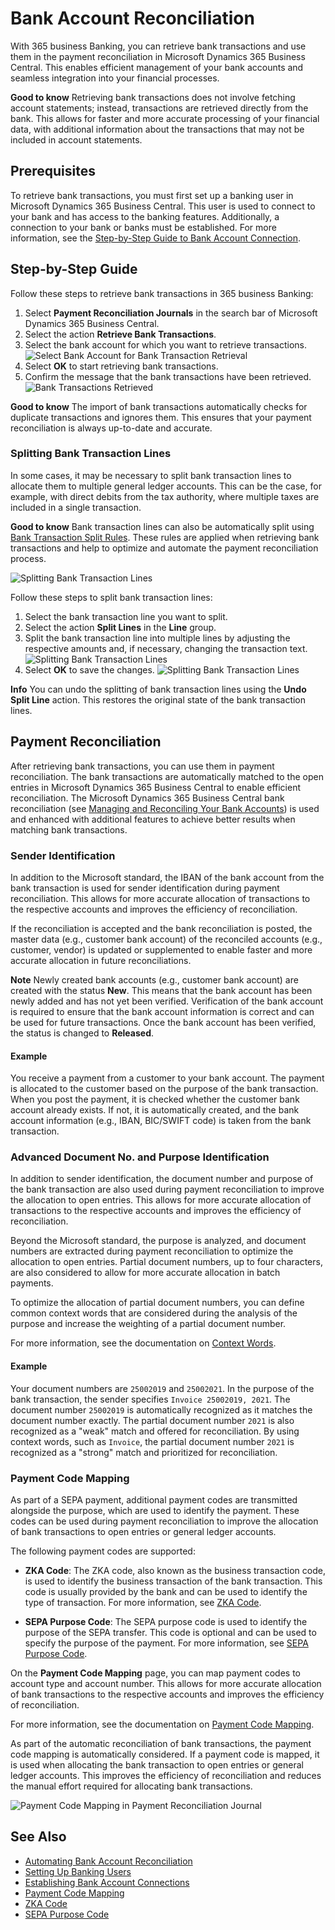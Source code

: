 # Bank Account Reconciliation

With 365 business Banking, you can retrieve bank transactions and use them in the payment reconciliation in Microsoft Dynamics 365 Business Central. This enables efficient management of your bank accounts and seamless integration into your financial processes.

<div class="alert alert-notice">
    <i class="fa-duotone fa-solid fa-lightbulb fa-xl"></i>
    <strong>Good to know</strong>
    Retrieving bank transactions does not involve fetching account statements; instead, transactions are retrieved directly from the bank. This allows for faster and more accurate processing of your financial data, with additional information about the transactions that may not be included in account statements.
</div>

## Prerequisites

To retrieve bank transactions, you must first set up a banking user in Microsoft Dynamics 365 Business Central. This user is used to connect to your bank and has access to the banking features. Additionally, a connection to your bank or banks must be established. For more information, see the [Step-by-Step Guide to Bank Account Connection](banking-connection.md).

## Step-by-Step Guide

Follow these steps to retrieve bank transactions in 365 business Banking:

1. Select **Payment Reconciliation Journals** in the search bar of Microsoft Dynamics 365 Business Central.
2. Select the action **Retrieve Bank Transactions**.
3. Select the bank account for which you want to retrieve transactions.
   ![Select Bank Account for Bank Transaction Retrieval](/assets/images/365-business-banking/select-bank-account.en-US.png)
4. Select **OK** to start retrieving bank transactions.
5. Confirm the message that the bank transactions have been retrieved.
   ![Bank Transactions Retrieved](/assets/images/365-business-banking/bank-transactions-retrieved.en-US.png)

<div class="alert alert-notice">
    <i class="fa-duotone fa-solid fa-lightbulb fa-xl"></i>
    <strong>Good to know</strong>
    The import of bank transactions automatically checks for duplicate transactions and ignores them. This ensures that your payment reconciliation is always up-to-date and accurate.
</div>

### Splitting Bank Transaction Lines

In some cases, it may be necessary to split bank transaction lines to allocate them to multiple general ledger accounts. This can be the case, for example, with direct debits from the tax authority, where multiple taxes are included in a single transaction.

<div class="alert alert-notice">
   <i class="fa-duotone fa-solid fa-lightbulb fa-xl"></i>
   <strong>Good to know</strong>
   Bank transaction lines can also be automatically split using <a href="setup/bank-transaction-split-rules.md">Bank Transaction Split Rules</a>. These rules are applied when retrieving bank transactions and help to optimize and automate the payment reconciliation process.
</div>

![Splitting Bank Transaction Lines](/assets/images/365-business-banking/split-bank-recon-lines1.en-US.png)

Follow these steps to split bank transaction lines:

1. Select the bank transaction line you want to split.
2. Select the action **Split Lines** in the **Line** group.
3. Split the bank transaction line into multiple lines by adjusting the respective amounts and, if necessary, changing the transaction text.
   ![Splitting Bank Transaction Lines](/assets/images/365-business-banking/split-bank-recon-lines2.en-US.png)
4. Select **OK** to save the changes.
   ![Splitting Bank Transaction Lines](/assets/images/365-business-banking/split-bank-recon-lines3.en-US.png)

<div class="alert alert-info">
   <i class="fa-duotone fa-solid fa-circle-info fa-xl"></i>
   <strong>Info</strong>
   You can undo the splitting of bank transaction lines using the <strong>Undo Split Line</strong> action. This restores the original state of the bank transaction lines.
</div>

## Payment Reconciliation

After retrieving bank transactions, you can use them in payment reconciliation. The bank transactions are automatically matched to the open entries in Microsoft Dynamics 365 Business Central to enable efficient reconciliation. The Microsoft Dynamics 365 Business Central bank reconciliation (see [Managing and Reconciling Your Bank Accounts](https://learn.microsoft.com/en-us/dynamics365/business-central/bank-manage-bank-accounts)) is used and enhanced with additional features to achieve better results when matching bank transactions.

### Sender Identification

In addition to the Microsoft standard, the IBAN of the bank account from the bank transaction is used for sender identification during payment reconciliation. This allows for more accurate allocation of transactions to the respective accounts and improves the efficiency of reconciliation.

If the reconciliation is accepted and the bank reconciliation is posted, the master data (e.g., customer bank account) of the reconciled accounts (e.g., customer, vendor) is updated or supplemented to enable faster and more accurate allocation in future reconciliations.

<div class="alert alert-info">
    <i class="fa-duotone fa-solid fa-circle-info fa-xl"></i>
    <strong>Note</strong>
    Newly created bank accounts (e.g., customer bank account) are created with the status <strong>New</strong>. This means that the bank account has been newly added and has not yet been verified. Verification of the bank account is required to ensure that the bank account information is correct and can be used for future transactions. Once the bank account has been verified, the status is changed to <strong>Released</strong>.
</div>

#### Example

You receive a payment from a customer to your bank account. The payment is allocated to the customer based on the purpose of the bank transaction. When you post the payment, it is checked whether the customer bank account already exists. If not, it is automatically created, and the bank account information (e.g., IBAN, BIC/SWIFT code) is taken from the bank transaction.

### Advanced Document No. and Purpose Identification

In addition to sender identification, the document number and purpose of the bank transaction are also used during payment reconciliation to improve the allocation to open entries. This allows for more accurate allocation of transactions to the respective accounts and improves the efficiency of reconciliation.

Beyond the Microsoft standard, the purpose is analyzed, and document numbers are extracted during payment reconciliation to optimize the allocation to open entries. Partial document numbers, up to four characters, are also considered to allow for more accurate allocation in batch payments.

To optimize the allocation of partial document numbers, you can define common context words that are considered during the analysis of the purpose and increase the weighting of a partial document number.

For more information, see the documentation on [Context Words](setup/context-words.md).

#### Example

Your document numbers are `25002019` and `25002021`. In the purpose of the bank transaction, the sender specifies `Invoice 25002019, 2021`. The document number `25002019` is automatically recognized as it matches the document number exactly. The partial document number `2021` is also recognized as a "weak" match and offered for reconciliation. By using context words, such as `Invoice`, the partial document number `2021` is recognized as a "strong" match and prioritized for reconciliation.

### Payment Code Mapping

As part of a SEPA payment, additional payment codes are transmitted alongside the purpose, which are used to identify the payment. These codes can be used during payment reconciliation to improve the allocation of bank transactions to open entries or general ledger accounts.

The following payment codes are supported:

- **ZKA Code**: The ZKA code, also known as the business transaction code, is used to identify the business transaction of the bank transaction. This code is usually provided by the bank and can be used to identify the type of transaction. For more information, see [ZKA Code](setup/zka-code.md).

- **SEPA Purpose Code**: The SEPA purpose code is used to identify the purpose of the SEPA transfer. This code is optional and can be used to specify the purpose of the payment. For more information, see [SEPA Purpose Code](setup/sepa-purpose-code.md).

On the **Payment Code Mapping** page, you can map payment codes to account type and account number. This allows for more accurate allocation of bank transactions to the respective accounts and improves the efficiency of reconciliation.

For more information, see the documentation on [Payment Code Mapping](payment-code-mapping.md).

As part of the automatic reconciliation of bank transactions, the payment code mapping is automatically considered. If a payment code is mapped, it is used when allocating the bank transaction to open entries or general ledger accounts. This improves the efficiency of reconciliation and reduces the manual effort required for allocating bank transactions.

![Payment Code Mapping in Payment Reconciliation Journal](/assets/images/365-business-banking/bank-reconciliation-payment-code-mapping.en-US.png)

## See Also

- [Automating Bank Account Reconciliation](bank-reconciliation-automation.md)
- [Setting Up Banking Users](banking-user-setup.md)
- [Establishing Bank Account Connections](banking-connection.md)
- [Payment Code Mapping](payment-code-mapping.md)
- [ZKA Code](setup/zka-code.md)
- [SEPA Purpose Code](setup/sepa-purpose-code.md)